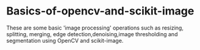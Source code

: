 # Basics-of-opencv-and-scikit-image
These are some basic 'image processing' operations such as resizing, splitting, merging, edge detection,denoising,image thresholding and segmentation using OpenCV and scikit-image.
